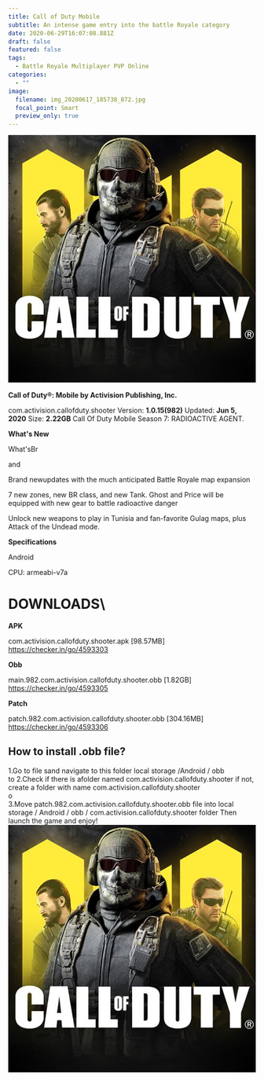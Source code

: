 ```yaml
---
title: Call of Duty Mobile
subtitle: An intense game entry into the battle Royale category
date: 2020-06-29T16:07:08.881Z
draft: false
featured: false
tags:
  - Battle Royale Multiplayer PVP Online
categories:
  - ""
image:
  filename: img_20200617_185738_872.jpg
  focal_point: Smart
  preview_only: true
---
```

![](img_20200617_185738_872.jpg)

**Call of Duty®: Mobile by Activision Publishing, Inc.**

com.activision.callofduty.shooter
Version: **1.0.15(982)**
Updated: **Jun 5, 2020**
Size: **2.22GB**
Call Of Duty Mobile Season 7: RADIOACTIVE AGENT. 

**What's New**﻿

What'sBr

and

Brand newupdates with the much anticipated Battle Royale map expansion  

7 new zones, new BR class, and new Tank. Ghost and Price will be equipped with new gear to battle radioactive danger

Unlock new weapons to play in Tunisia and fan-favorite Gulag maps, plus Attack of the Undead mode.

**Specifications**

Android ﻿

CPU: armeabi-v7a

# **DOWNLOADS**\

**APK**

com.activision.callofduty.shooter.apk \[98.57MB]
https://checker.in/go/4593303

**Obb**﻿

main.982.com.activision.callofduty.shooter.obb \[1.82GB]
https://checker.in/go/4593305

**Patch**

patch.982.com.activision.callofduty.shooter.obb \[304.16MB]
https://checker.in/go/4593306

## How to install .obb file?

1.Go to file sand navigate to this folder local storage /Android / obb  
to
2.Check if there is afolder named com.activision.callofduty.shooter if not, create a folder with name com.activision.callofduty.shooter\
o\
3.Move patch.982.com.activision.callofduty.shooter.obb file into local storage / Android / obb / com.activision.callofduty.shooter folder
Then launch the game and enjoy!![](img_20200617_185738_872.jpg)